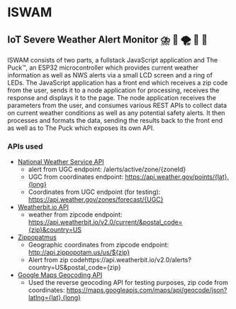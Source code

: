 # ISWAM
## IoT Severe Weather Alert Monitor ⛈️ 🚨 🌪️ 🚨 🌊

ISWAM consists of two parts, a fullstack JavaScript application and The Puck™, an ESP32 microcontroller which provides current weather information as well as NWS alerts via a small LCD screen and a ring of LEDs. The JavaScript application has a front end which receives a zip code from the user, sends it to a node application for processing, receives the response and displays it to the page. The node application receives the parameters from the user, and consumes various REST APIs to collect data on current weather conditions as well as any potential safety alerts. It then processes and formats the data, sending the results back to the front end as well as to The Puck which exposes its own API.   
 
### APIs used
* [National Weather Service API ](https://www.weather.gov/documentation/services-web-api)
  * alert from UGC endpoint: /alerts/active/zone/{zoneId}
  * UGC from coordinates endpoint: https://api.weather.gov/points/{lat},{long}
  * Coordinates from UGC endpoint (for testing): https://api.weather.gov/zones/forecast/{UGC}
* [Weatherbit.io API](https://www.weatherbit.io/api)
  * weather from zipcode endpoint: https://api.weatherbit.io/v2.0/current/&postal_code={zip}&country=US
* [Zippopatmus](https://www.zippopotam.us/)
  * Geographic coordinates from zipcode endpoint: http://api.zippopotam.us/us/${zip} 
  * Alert from zip codehttps://api.weatherbit.io/v2.0/alerts?country=US&postal_code={zip}
* [Google Maps Geocoding API](https://developers.google.com/maps/documentation/geocoding/start)
  * Used the reverse geocoding API for testing purposes, zip code from coordinates: https://maps.googleapis.com/maps/api/geocode/json?latlng={lat},{long}